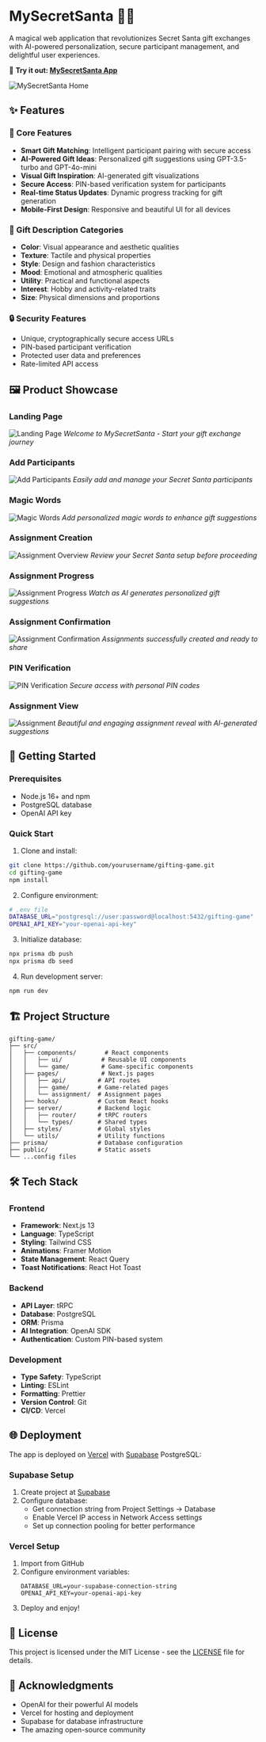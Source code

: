 # MySecretSanta 🎁✨

A magical web application that revolutionizes Secret Santa gift exchanges with AI-powered personalization, secure participant management, and delightful user experiences.

🌟 **Try it out: [MySecretSanta App](https://gifting-game.vercel.app/)**

![MySecretSanta Home](/public/product_screens/home.png)

## ✨ Features

### 🎯 Core Features
- **Smart Gift Matching**: Intelligent participant pairing with secure access
- **AI-Powered Gift Ideas**: Personalized gift suggestions using GPT-3.5-turbo and GPT-4o-mini
- **Visual Gift Inspiration**: AI-generated gift visualizations
- **Secure Access**: PIN-based verification system for participants
- **Real-time Status Updates**: Dynamic progress tracking for gift generation
- **Mobile-First Design**: Responsive and beautiful UI for all devices

### 🎨 Gift Description Categories
- **Color**: Visual appearance and aesthetic qualities
- **Texture**: Tactile and physical properties
- **Style**: Design and fashion characteristics
- **Mood**: Emotional and atmospheric qualities
- **Utility**: Practical and functional aspects
- **Interest**: Hobby and activity-related traits
- **Size**: Physical dimensions and proportions

### 🔒 Security Features
- Unique, cryptographically secure access URLs
- PIN-based participant verification
- Protected user data and preferences
- Rate-limited API access

## 🖼️ Product Showcase

### Landing Page
![Landing Page](/public/product_screens/landing.png)
*Welcome to MySecretSanta - Start your gift exchange journey*

### Add Participants
![Add Participants](/public/product_screens/add_participants.png)
*Easily add and manage your Secret Santa participants*

### Magic Words
![Magic Words](/public/product_screens/add_magic_words.png)
*Add personalized magic words to enhance gift suggestions*

### Assignment Creation
![Assignment Overview](/public/product_screens/create_assignment_overview.png)
*Review your Secret Santa setup before proceeding*

### Assignment Progress
![Assignment Progress](/public/product_screens/create_assignment_progress.png)
*Watch as AI generates personalized gift suggestions*

### Assignment Confirmation
![Assignment Confirmation](/public/product_screens/create_assignment_confirm.png)
*Assignments successfully created and ready to share*

### PIN Verification
![PIN Verification](/public/product_screens/pin.png)
*Secure access with personal PIN codes*

### Assignment View
![Assignment](/public/product_screens/assignment.png)
*Beautiful and engaging assignment reveal with AI-generated suggestions*

## 🚀 Getting Started

### Prerequisites
- Node.js 16+ and npm
- PostgreSQL database
- OpenAI API key

### Quick Start
1. Clone and install:
```bash
git clone https://github.com/yourusername/gifting-game.git
cd gifting-game
npm install
```

2. Configure environment:
```bash
# .env file
DATABASE_URL="postgresql://user:password@localhost:5432/gifting-game"
OPENAI_API_KEY="your-openai-api-key"
```

3. Initialize database:
```bash
npx prisma db push
npx prisma db seed
```

4. Run development server:
```bash
npm run dev
```

## 🏗️ Project Structure

```
gifting-game/
├── src/
│   ├── components/        # React components
│   │   ├── ui/           # Reusable UI components
│   │   └── game/         # Game-specific components
│   ├── pages/            # Next.js pages
│   │   ├── api/         # API routes
│   │   ├── game/        # Game-related pages
│   │   └── assignment/  # Assignment pages
│   ├── hooks/           # Custom React hooks
│   ├── server/          # Backend logic
│   │   ├── router/      # tRPC routers
│   │   └── types/       # Shared types
│   ├── styles/          # Global styles
│   └── utils/           # Utility functions
├── prisma/              # Database configuration
├── public/              # Static assets
└── ...config files
```

## 🛠️ Tech Stack

### Frontend
- **Framework**: Next.js 13
- **Language**: TypeScript
- **Styling**: Tailwind CSS
- **Animations**: Framer Motion
- **State Management**: React Query
- **Toast Notifications**: React Hot Toast

### Backend
- **API Layer**: tRPC
- **Database**: PostgreSQL
- **ORM**: Prisma
- **AI Integration**: OpenAI SDK
- **Authentication**: Custom PIN-based system

### Development
- **Type Safety**: TypeScript
- **Linting**: ESLint
- **Formatting**: Prettier
- **Version Control**: Git
- **CI/CD**: Vercel

## 🌐 Deployment

The app is deployed on [Vercel](https://vercel.com) with [Supabase](https://supabase.com) PostgreSQL:

### Supabase Setup
1. Create project at [Supabase](https://supabase.com)
2. Configure database:
   - Get connection string from Project Settings → Database
   - Enable Vercel IP access in Network Access settings
   - Set up connection pooling for better performance

### Vercel Setup
1. Import from GitHub
2. Configure environment variables:
   ```
   DATABASE_URL=your-supabase-connection-string
   OPENAI_API_KEY=your-openai-api-key
   ```
3. Deploy and enjoy!

## 📝 License

This project is licensed under the MIT License - see the [LICENSE](LICENSE) file for details.

## 🙏 Acknowledgments

- OpenAI for their powerful AI models
- Vercel for hosting and deployment
- Supabase for database infrastructure
- The amazing open-source community
